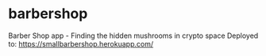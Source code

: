 # barbershop
Barber Shop app - Finding the hidden mushrooms in crypto space
Deployed to: https://smallbarbershop.herokuapp.com/
